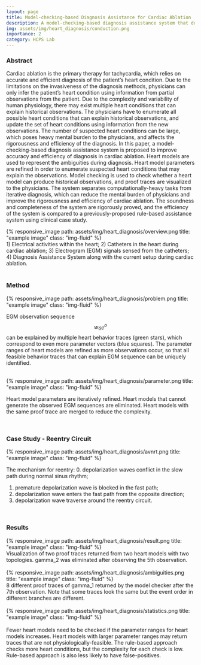 ```yaml
---
layout: page
title: Model-checking-based Diagnosis Assistance for Cardiac Ablation
description: A model-checking-based diagnosis assistance system that doesn't need domain-specific rules. Advised by Prof. Zhihao Jiang and Prof. Eunsuk Kang. 
img: assets/img/heart_diagnosis/conduction.png
importance: 2
category: HCPS Lab
---
```


### Abstract

Cardiac ablation is the primary therapy for tachycardia, which relies on accurate and efficient diagnosis of the patient’s heart condition.  Due to the limitations on the invasiveness of the diagnosis methods, physicians can only infer the patient’s heart condition using information from partial observations from the patient. Due to the complexity and variability of human physiology, there may exist multiple heart conditions that can explain historical observations. The physicians have to enumerate all possible heart conditions that can explain historical observations, and update the set of heart conditions using information from the new observations. The number of suspected heart conditions can be large, which poses heavy mental burden to the physicians, and affects the rigorousness and efficiency of the diagnosis. In this paper, a model-checking-based diagnosis assistance system is proposed to improve accuracy and efficiency of diagnosis in cardiac ablation. Heart models are used to represent the ambiguities during diagnosis. Heart model parameters are refined in order to enumerate suspected heart conditions that may explain the observations. Model checking is used to check whether a heart model can produce historical observations, and proof traces are visualized to the physicians. The system separates computationally-heavy tasks from iterative diagnosis, which can reduce the mental burden of physicians and improve the rigorousness and efficiency of cardiac ablation. The soundness and completeness of the system are rigorously proved, and the efficiency of the system is compared to a previously-proposed rule-based assistance system using clinical case study.

<div class="row">
    <div class="col-sm mt-3 mt-md-0">
        {% responsive_image path: assets/img/heart_diagnosis/overview.png title: "example image" class: "img-fluid" %}
    </div>
</div>
<div class="caption">
    1) Electrical activities within the heart; 2) Catheters in the heart during cardiac ablation; 3) Electrogram (EGM) signals sensed from the catheters; 4) Diagnosis Assistance System along with the current setup during cardiac ablation.
</div>

<br/>


### Method

<div class="row">
    <div class="col-2"></div>
    <div class="col-8">
        {% responsive_image path: assets/img/heart_diagnosis/problem.png title: "example image" class: "img-fluid" %}
    </div>
    <div class="col-2"></div>
</div>

EGM observation sequence $$w^o_{GT}$$ can be explained by multiple heart behavior traces (green stars), which correspond to even more parameter vectors (blue squares). The parameter ranges of heart models are refined as more observations occur, so that all feasible behavior traces that can explain EGM sequence can be uniquely identified.

<br/>

<div class="row">
    <div class="col-2"></div>
    <div class="col-8">
        {% responsive_image path: assets/img/heart_diagnosis/parameter.png title: "example image" class: "img-fluid" %}
    </div>
    <div class="col-2"></div>
</div>

Heart model parameters are iteratively refined. Heart models that cannot generate the observed EGM sequences are eliminated. Heart models with the same proof trace are merged to reduce the complexity.

<br/>


### Case Study - Reentry Circuit

<div class="row">
    <div class="col-sm mt-3 mt-md-0">
        {% responsive_image path: assets/img/heart_diagnosis/avnrt.png title: "example image" class: "img-fluid" %}
    </div>
</div>

The mechanism for reentry:
0. depolarization waves conflict in the slow path during normal sinus rhythm; 
1. premature depolarization wave is blocked in the fast path; 
2. depolarization wave enters the fast path from the opposite direction; 
3. depolarization wave traverse around the reentry circuit.

<br/>


### Results

<div class="row">
    <div class="col-sm mt-3 mt-md-0">
        {% responsive_image path: assets/img/heart_diagnosis/result.png title: "example image" class: "img-fluid" %}
    </div>
</div>
<div class="caption">
    Visualization of two proof traces returned from two heart models with two topologies. gamma_2 was eliminated after observing the 5th observation.
</div>

<br/>

<div class="row">
    <div class="col-sm mt-3 mt-md-0">
        {% responsive_image path: assets/img/heart_diagnosis/ambiguities.png title: "example image" class: "img-fluid" %}
    </div>
</div>
<div class="caption">
    8 different proof traces of gamma_1 returned by the model checker after the 7th observation. Note that some traces look the same but the event order in different branches are different.
</div>

<br/>

<div class="row">
    <div class="col-sm mt-3 mt-md-0">
        {% responsive_image path: assets/img/heart_diagnosis/statistics.png title: "example image" class: "img-fluid" %}
    </div>
</div>
<br/>
Fewer heart models need to be checked if the parameter ranges for heart models increases. Heart models with larger parameter ranges may return traces that are not physiologically-feasible. The rule-based approach checks more heart conditions, but the complexity for each check is low. Rule-based approach is also less likely to have false-positives.
